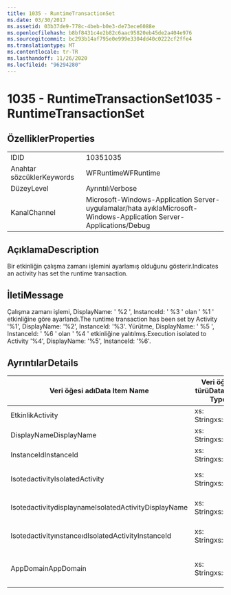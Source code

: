 ```yaml
---
title: 1035 - RuntimeTransactionSet
ms.date: 03/30/2017
ms.assetid: 03b37de9-778c-4beb-b0e3-de73ece6088e
ms.openlocfilehash: b8bf8431c4e2b82c6aac95820eb45de2a404e976
ms.sourcegitcommit: bc293b14af795e0e999e3304dd40c0222cf2ffe4
ms.translationtype: MT
ms.contentlocale: tr-TR
ms.lasthandoff: 11/26/2020
ms.locfileid: "96294280"
---
```

# <a name="1035---runtimetransactionset"></a><span data-ttu-id="dade3-102">1035 - RuntimeTransactionSet</span><span class="sxs-lookup"><span data-stu-id="dade3-102">1035 - RuntimeTransactionSet</span></span>

## <a name="properties"></a><span data-ttu-id="dade3-103">Özellikler</span><span class="sxs-lookup"><span data-stu-id="dade3-103">Properties</span></span>  
  
|||  
|-|-|  
|<span data-ttu-id="dade3-104">ID</span><span class="sxs-lookup"><span data-stu-id="dade3-104">ID</span></span>|<span data-ttu-id="dade3-105">1035</span><span class="sxs-lookup"><span data-stu-id="dade3-105">1035</span></span>|  
|<span data-ttu-id="dade3-106">Anahtar sözcükler</span><span class="sxs-lookup"><span data-stu-id="dade3-106">Keywords</span></span>|<span data-ttu-id="dade3-107">WFRuntime</span><span class="sxs-lookup"><span data-stu-id="dade3-107">WFRuntime</span></span>|  
|<span data-ttu-id="dade3-108">Düzey</span><span class="sxs-lookup"><span data-stu-id="dade3-108">Level</span></span>|<span data-ttu-id="dade3-109">Ayrıntılı</span><span class="sxs-lookup"><span data-stu-id="dade3-109">Verbose</span></span>|  
|<span data-ttu-id="dade3-110">Kanal</span><span class="sxs-lookup"><span data-stu-id="dade3-110">Channel</span></span>|<span data-ttu-id="dade3-111">Microsoft-Windows-Application Server-uygulamalar/hata ayıkla</span><span class="sxs-lookup"><span data-stu-id="dade3-111">Microsoft-Windows-Application Server-Applications/Debug</span></span>|  
  
## <a name="description"></a><span data-ttu-id="dade3-112">Açıklama</span><span class="sxs-lookup"><span data-stu-id="dade3-112">Description</span></span>  

 <span data-ttu-id="dade3-113">Bir etkinliğin çalışma zamanı işlemini ayarlamış olduğunu gösterir.</span><span class="sxs-lookup"><span data-stu-id="dade3-113">Indicates an activity has set the runtime transaction.</span></span>  
  
## <a name="message"></a><span data-ttu-id="dade3-114">İleti</span><span class="sxs-lookup"><span data-stu-id="dade3-114">Message</span></span>  

 <span data-ttu-id="dade3-115">Çalışma zamanı işlemi, DisplayName: ' %2 ', InstanceId: ' %3 ' olan ' %1 ' etkinliğine göre ayarlandı.</span><span class="sxs-lookup"><span data-stu-id="dade3-115">The runtime transaction has been set by Activity '%1', DisplayName: '%2', InstanceId: '%3'.</span></span>  <span data-ttu-id="dade3-116">Yürütme, DisplayName: ' %5 ', InstanceId: ' %6 ' olan ' %4 ' etkinliğine yalıtılmış.</span><span class="sxs-lookup"><span data-stu-id="dade3-116">Execution isolated to Activity '%4', DisplayName: '%5', InstanceId: '%6'.</span></span>  
  
## <a name="details"></a><span data-ttu-id="dade3-117">Ayrıntılar</span><span class="sxs-lookup"><span data-stu-id="dade3-117">Details</span></span>  
  
|<span data-ttu-id="dade3-118">Veri öğesi adı</span><span class="sxs-lookup"><span data-stu-id="dade3-118">Data Item Name</span></span>|<span data-ttu-id="dade3-119">Veri öğesi türü</span><span class="sxs-lookup"><span data-stu-id="dade3-119">Data Item Type</span></span>|<span data-ttu-id="dade3-120">Açıklama</span><span class="sxs-lookup"><span data-stu-id="dade3-120">Description</span></span>|  
|--------------------|--------------------|-----------------|  
|<span data-ttu-id="dade3-121">Etkinlik</span><span class="sxs-lookup"><span data-stu-id="dade3-121">Activity</span></span>|<span data-ttu-id="dade3-122">xs: String</span><span class="sxs-lookup"><span data-stu-id="dade3-122">xs:string</span></span>|<span data-ttu-id="dade3-123">Etkinliğin tür adı.</span><span class="sxs-lookup"><span data-stu-id="dade3-123">The type name of the activity.</span></span>|  
|<span data-ttu-id="dade3-124">DisplayName</span><span class="sxs-lookup"><span data-stu-id="dade3-124">DisplayName</span></span>|<span data-ttu-id="dade3-125">xs: String</span><span class="sxs-lookup"><span data-stu-id="dade3-125">xs:string</span></span>|<span data-ttu-id="dade3-126">Etkinliğin görünen adı.</span><span class="sxs-lookup"><span data-stu-id="dade3-126">The display name of the activity.</span></span>|  
|<span data-ttu-id="dade3-127">InstanceId</span><span class="sxs-lookup"><span data-stu-id="dade3-127">InstanceId</span></span>|<span data-ttu-id="dade3-128">xs: String</span><span class="sxs-lookup"><span data-stu-id="dade3-128">xs:string</span></span>|<span data-ttu-id="dade3-129">Etkinliğin örnek kimliği.</span><span class="sxs-lookup"><span data-stu-id="dade3-129">The instance id of the activity.</span></span>|  
|<span data-ttu-id="dade3-130">Isotedactivity</span><span class="sxs-lookup"><span data-stu-id="dade3-130">IsolatedActivity</span></span>|<span data-ttu-id="dade3-131">xs: String</span><span class="sxs-lookup"><span data-stu-id="dade3-131">xs:string</span></span>|<span data-ttu-id="dade3-132">İşlemin yalıtılmış olduğu etkinliğin tür adı.</span><span class="sxs-lookup"><span data-stu-id="dade3-132">The type name of the activity that the transaction is isolated to.</span></span>|  
|<span data-ttu-id="dade3-133">Isotedactivitydisplayname</span><span class="sxs-lookup"><span data-stu-id="dade3-133">IsolatedActivityDisplayName</span></span>|<span data-ttu-id="dade3-134">xs: String</span><span class="sxs-lookup"><span data-stu-id="dade3-134">xs:string</span></span>|<span data-ttu-id="dade3-135">İşlemin yalıtılmış olduğu etkinliğin görünen adı.</span><span class="sxs-lookup"><span data-stu-id="dade3-135">The display name of the activity that the transaction is isolated to.</span></span>|  
|<span data-ttu-id="dade3-136">Isotedactivityınstanceıd</span><span class="sxs-lookup"><span data-stu-id="dade3-136">IsolatedActivityInstanceId</span></span>|<span data-ttu-id="dade3-137">xs: String</span><span class="sxs-lookup"><span data-stu-id="dade3-137">xs:string</span></span>|<span data-ttu-id="dade3-138">İşlemin yalıtılmış olduğu etkinliğin örnek kimliği.</span><span class="sxs-lookup"><span data-stu-id="dade3-138">The instance id of the activity that the transaction is isolated to.</span></span>|  
|<span data-ttu-id="dade3-139">AppDomain</span><span class="sxs-lookup"><span data-stu-id="dade3-139">AppDomain</span></span>|<span data-ttu-id="dade3-140">xs: String</span><span class="sxs-lookup"><span data-stu-id="dade3-140">xs:string</span></span>|<span data-ttu-id="dade3-141">AppDomain. CurrentDomain. FriendlyName tarafından döndürülen dize.</span><span class="sxs-lookup"><span data-stu-id="dade3-141">The string returned by AppDomain.CurrentDomain.FriendlyName.</span></span>|
